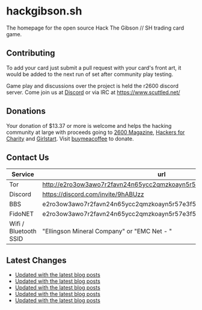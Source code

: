 # hackgibson.sh
The homepage for the open source Hack The Gibson // SH trading card game.


## Contributing

To add your card just submit a pull request with your card's front art, it would be added to the next run of set after community play testing.

Game play and discussions over the project is held the r2600 discord server. Come join us at [Discord](https://discord.com/invite/9hABUzz) or via IRC at https://www.scuttled.net/


## Donations

Your donation of $13.37 or more is welcome and helps the hacking community at large with proceeds going to [2600 Magazine](https://2600.com/), [Hackers for Charity](https://hackersforcharity.org) and [Girlstart](https://girlstart.org).  Visit [buymeacoffee](https://www.buymeacoffee.com/hackgibson.sh) to donate.


## Contact Us

Service | url
-|-
Tor | http://e2ro3ow3awo7r2favn24n65ycc2qmzkoayn5r57e3f56nvjwdcgg32ad.onion
Discord | https://discord.com/invite/9hABUzz
BBS | e2ro3ow3awo7r2favn24n65ycc2qmzkoayn5r57e3f56nvjwdcgg32ad.onion:23
FidoNET | e2ro3ow3awo7r2favn24n65ycc2qmzkoayn5r57e3f56nvjwdcgg32ad.onion:24554
Wifi / Bluetooth SSID | "Ellingson Mineral Company" or "EMC Net - <fidonet address>"

## Latest Changes
<!-- BLOG-POST-LIST:START -->
- [Updated with the latest blog posts](https://github.com/DFW2600/hackgibson.sh/commit/6c007dac657e7271322add940a0629626b892360)
- [Updated with the latest blog posts](https://github.com/DFW2600/hackgibson.sh/commit/ffd46a6987d1bc81bc2ebee6eded59167d4ab8bf)
- [Updated with the latest blog posts](https://github.com/DFW2600/hackgibson.sh/commit/dc8fd12e9192b541b7f40da7788e85f2f46e7a1f)
- [Updated with the latest blog posts](https://github.com/DFW2600/hackgibson.sh/commit/20ed78f4047d8c2b588d654de069a8e6f2a266a8)
- [Updated with the latest blog posts](https://github.com/DFW2600/hackgibson.sh/commit/16b28223d0ef7faf6b82f9e2f0e39320c168a0d4)
<!-- BLOG-POST-LIST:END -->
